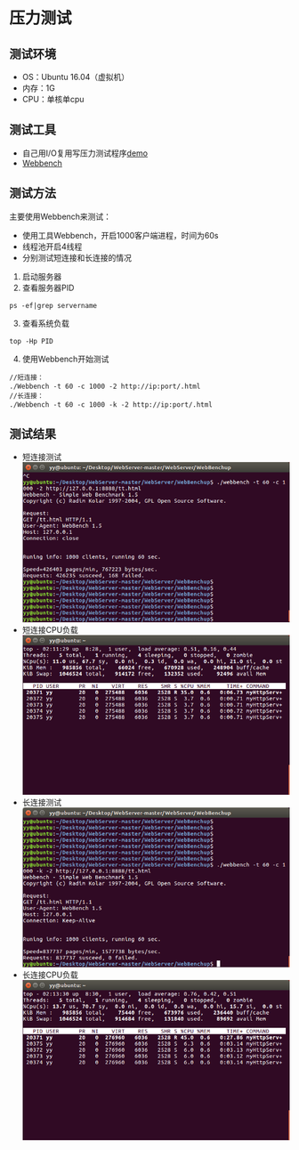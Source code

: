 # 压力测试

## 测试环境
* OS：Ubuntu 16.04（虚拟机）
* 内存：1G
* CPU：单核单cpu

## 测试工具
* 自己用I/O复用写压力测试程序[demo](https://github.com/ofdm/myHttpServer/blob/master//src/test)
* [Webbench](https://github.com/ofdm/myHttpServer/blob/master/src/WebBench)

## 测试方法
主要使用Webbench来测试：
* 使用工具Webbench，开启1000客户端进程，时间为60s
* 线程池开启4线程
* 分别测试短连接和长连接的情况
1. 启动服务器
2. 查看服务器PID
```
ps -ef|grep servername
```
3. 查看系统负载
```
top -Hp PID
```
4. 使用Webbench开始测试
```
//短连接：
./Webbench -t 60 -c 1000 -2 http://ip:port/.html
//长连接：
./Webbench -t 60 -c 1000 -k -2 http://ip:port/.html
```
## 测试结果
* 短连接测试  
![short](https://github.com/ofdm/myHttpServer/blob/master/src/test_img/short.png)
* 短连接CPU负载 
![short](https://github.com/ofdm/myHttpServer/blob/master/src/test_img/shortcpu.png)
* 长连接测试  
![keep](https://github.com/ofdm/myHttpServer/blob/master/src/test_img/keep.png)
* 长连接CPU负载 
![keep](https://github.com/ofdm/myHttpServer/blob/master/src/test_img/keepcpu.png)

